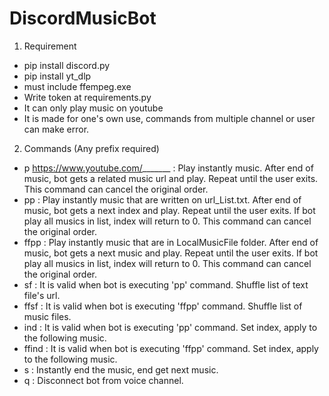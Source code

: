 # DiscordMusicBot

1. Requirement
- pip install discord.py
- pip install yt_dlp
- must include ffempeg.exe
- Write token at requirements.py
- It can only play music on youtube
- It is made for one's own use, commands from multiple channel or user can make error.

2. Commands (Any prefix required)
- p https://www.youtube.com/_______
   : Play instantly music. After end of music, bot gets a related music url and play.
     Repeat until the user exits. This command can cancel the original order.
- pp
   : Play instantly music that are written on url_List.txt. After end of music, bot gets a next index and play.
   Repeat until the user exits. If bot play all musics in list, index will return to 0. This command can cancel the original order.
- ffpp
   : Play instantly music that are in LocalMusicFile folder. After end of music, bot gets a next music and play.
   Repeat until the user exits. If bot play all musics in list, index will return to 0. This command can cancel the original order.
- sf
   : It is valid when bot is executing 'pp' command. Shuffle list of text file's url.
- ffsf
   : It is valid when bot is executing 'ffpp' command. Shuffle list of music files.
- ind
   : It is valid when bot is executing 'pp' command. Set index, apply to the following music.
- ffind
   : It is valid when bot is executing 'ffpp' command. Set index, apply to the following music.
- s
   : Instantly end the music, end get next music.
- q
   : Disconnect bot from voice channel.
